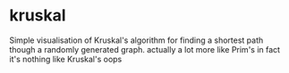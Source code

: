 kruskal
=======

Simple visualisation of Kruskal's algorithm for finding a shortest path though a randomly generated graph.
actually a lot more like Prim's
in fact it's nothing like Kruskal's oops
